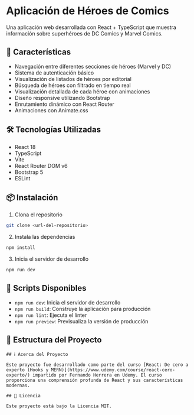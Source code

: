 # Aplicación de Héroes de Comics

Una aplicación web desarrollada con React + TypeScript que muestra información sobre superhéroes de DC Comics y Marvel Comics.

## 🚀 Características

- Navegación entre diferentes secciones de héroes (Marvel y DC)
- Sistema de autenticación básico
- Visualización de listados de héroes por editorial
- Búsqueda de héroes con filtrado en tiempo real
- Visualización detallada de cada héroe con animaciones
- Diseño responsive utilizando Bootstrap
- Enrutamiento dinámico con React Router
- Animaciones con Animate.css

## 🛠️ Tecnologías Utilizadas

- React 18
- TypeScript
- Vite
- React Router DOM v6
- Bootstrap 5
- ESLint

## 📦 Instalación

1. Clona el repositorio
```bash
git clone <url-del-repositorio>
```

2. Instala las dependencias
```bash
npm install
```

3. Inicia el servidor de desarrollo
```bash
npm run dev
```

## 🔧 Scripts Disponibles

- `npm run dev`: Inicia el servidor de desarrollo
- `npm run build`: Construye la aplicación para producción
- `npm run lint`: Ejecuta el linter
- `npm run preview`: Previsualiza la versión de producción

## 📁 Estructura del Proyecto

```
## ℹ️ Acerca del Proyecto

Este proyecto fue desarrollado como parte del curso [React: De cero a experto (Hooks y MERN)](https://www.udemy.com/course/react-cero-experto/) impartido por Fernando Herrera en Udemy. El curso proporciona una comprensión profunda de React y sus características modernas.

## 📄 Licencia

Este proyecto está bajo la Licencia MIT.
